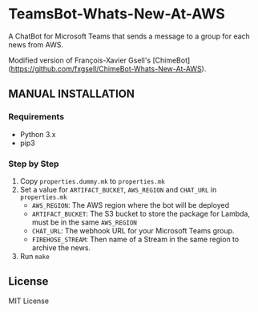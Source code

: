 # TeamsBot-Whats-New-At-AWS

A ChatBot for Microsoft Teams that sends a message to a group for each news from AWS.

Modified version of François-Xavier Gsell's [ChimeBot] (https://github.com/fxgsell/ChimeBot-Whats-New-At-AWS).

## MANUAL INSTALLATION

### Requirements

- Python 3.x
- pip3

### Step by Step

1. Copy `properties.dummy.mk` to `properties.mk`
1. Set a value for `ARTIFACT_BUCKET`, `AWS_REGION` and `CHAT_URL` in  `properties.mk`
    - `AWS_REGION`: The AWS region where the bot will be deployed
    - `ARTIFACT_BUCKET`: The S3 bucket to store the package for Lambda, must be in the same `AWS_REGION`
    - `CHAT_URL`: The webhook URL for your Microsoft Teams group.
    - `FIREHOSE_STREAM`: Then name of a Stream in the same region to archive the news.
1. Run `make`

## License

MIT License
